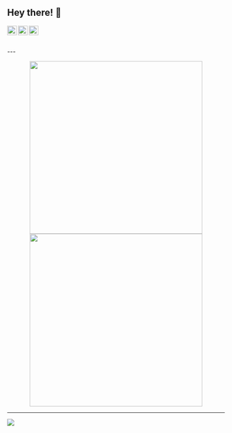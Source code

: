 ## Hey there! :wave:

<a href="https://www.instagram.com/_not_akansha/">
  <img align="left" alt="Akanksha's Instagram" width="22px" src="https://raw.githubusercontent.com/hussainweb/hussainweb/main/icons/instagram.png" />
</a>
<a href="https://discordapp.com/users/akanksha25">
  <img align="left" alt="Akanksha's Discord" width="22px" src="https://raw.githubusercontent.com/peterthehan/peterthehan/master/assets/discord.svg" />
</a>
<a href="https://www.linkedin.com/in/akankksha25/">
  <img align="left" alt="Akanksha's LinkedIN" width="22px" src="https://raw.githubusercontent.com/peterthehan/peterthehan/master/assets/linkedin.svg" />
</a>
 <br /><br /><br />
 ---

<p align="center">
  <img src="https://github-readme-stats.vercel.app/api?username=ak2502&show_icons=true&theme=bear" width="400">
  <img src="https://github-readme-streak-stats.herokuapp.com?user=ak2502&theme=dark&hide_border=true" width="400">
</p>

---

<a href="https://github.com/ak2502/github-readme-stats">
  <img align="left" src="https://github-readme-stats.vercel.app/api?username=ak2502&theme=midnight-purple&show_icons=true" />
</a> 

<!-- <a href="https://github.com/ak2502/convoychat">
  <img align="center" src="https://github-readme-stats.vercel.app/api/top-langs/?username=ak2502&layout=compact)](https://github.com/ak2502/github-readme-stats" /> 
</a> -->

